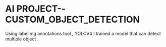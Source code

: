 # AI PROJECT--CUSTOM_OBJECT_DETECTION
Using labelImg annotations tool , YOLOV4 I trained a model that can detect multiple object .
